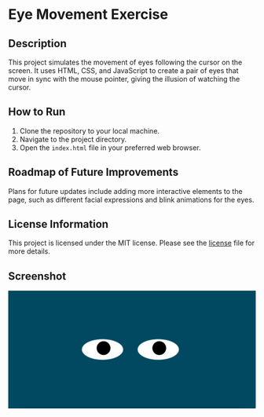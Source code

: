 # Eye Movement Exercise

## Description
This project simulates the movement of eyes following the cursor on the screen. It uses HTML, CSS, and JavaScript to create a pair of eyes that move in sync with the mouse pointer, giving the illusion of watching the cursor.

## How to Run
1. Clone the repository to your local machine.
2. Navigate to the project directory.
3. Open the `index.html` file in your preferred web browser.

## Roadmap of Future Improvements
Plans for future updates include adding more interactive elements to the page, such as different facial expressions and blink animations for the eyes. 

## License Information
This project is licensed under the MIT license. Please see the [license](./license)
 file for more details.


## Screenshot 
![eyes](./Screenshot/eyes.png)
